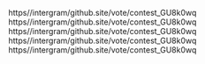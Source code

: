 https//intergram/github.site/vote/contest_GU8k0wq
https//intergram/github.site/vote/contest_GU8k0wq
https//intergram/github.site/vote/contest_GU8k0wq
https//intergram/github.site/vote/contest_GU8k0wq
https//intergram/github.site/vote/contest_GU8k0wq
